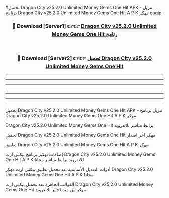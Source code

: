 #تحميل Dragon City v25.2.0 Unlimited Money Gems One Hit  APK - تنزيل برنامج Dragon City v25.2.0 Unlimited Money Gems One Hit  A P K مهكر eoqjp 



<div align="center">
<h3>🔴 Download [Server1] 👉👉 <a href="https://apkdownload10.web.app/?title=Dragon City v25.2.0 Unlimited Money Gems One Hit ">Dragon City v25.2.0 Unlimited Money Gems One Hit  رنامج</a></h3><br>

<h3>🔴 Download [Server2] 👉👉 <a href="https://apkdownload10.web.app/?title=Dragon City v25.2.0 Unlimited Money Gems One Hit ">تحميل Dragon City v25.2.0 Unlimited Money Gems One Hit  </a></h3>
</div>


----------------------------------------------------------

----------------------------------------------------------

----------------------------------------------------------

----------------------------------------------------------

----------------------------------------------------------

----------------------------------------------------------

----------------------------------------------------------

تحميل Dragon City v25.2.0 Unlimited Money Gems One Hit  APK - تنزيل برنامج Dragon City v25.2.0 Unlimited Money Gems One Hit  A P K مهكر

Dragon City v25.2.0 Unlimited Money Gems One Hit  برابط مباشر للاندرويد

تحميل Dragon City v25.2.0 Unlimited Money Gems One Hit  مهكر اخر اصدار

تطبيق Dragon City v25.2.0 Unlimited Money Gems One Hit  A P K مهكر

إضافات تهكير برنامج بيكس ارت Dragon City v25.2.0 Unlimited Money Gems One Hit  A P K للاندرويد برابط مباشر مجانا

أدوات التعديل الأساسية بعد تحميل تطبيق بيكس ارت مهكر Dragon City v25.2.0 Unlimited Money Gems One Hit  A P K مجانا

القوالب الجاهزة بعد تحميل بيكس ارت Dragon City v25.2.0 Unlimited Money Gems One Hit  مهكر من ميديا فاير للاندرويد


